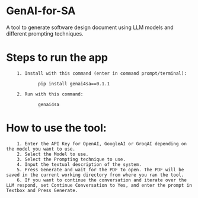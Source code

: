 # GenAI-for-SA
 A tool to generate software design document using LLM models and different prompting techniques.

# Steps to run the app 

        1. Install with this command (enter in command prompt/terminal):
       
                pip install genai4sa==0.1.1
                
        2. Run with this command:

                genai4sa
# How to use the tool:
        1. Enter the API Key for OpenAI, GoogleAI or GroqAI depending on the model you want to use.
        2. Select the Model to use.
        3. Select the Prompting technique to use.
        4. Input the textual description of the system. 
        5. Press Generate and wait for the PDF to open. The PDF will be saved in the current working directory from where you ran the tool.
        6. If you want to continue the conversation and iterate over the LLM respond, set Continue Conversation to Yes, and enter the prompt in Textbox and Press Generate.